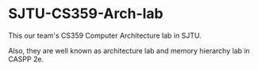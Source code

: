 # SJTU-CS359-Arch-lab
This our team's CS359 Computer Architecture lab in SJTU.

Also, they are well known as architecture lab and memory hierarchy lab in CASPP 2e.